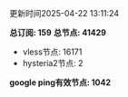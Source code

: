 更新时间2025-04-22 13:11:24

**总订阅: 159**
**总节点: 41429**
- vless节点: 16171
- hysteria2节点: 2

**google ping有效节点: 1042**
